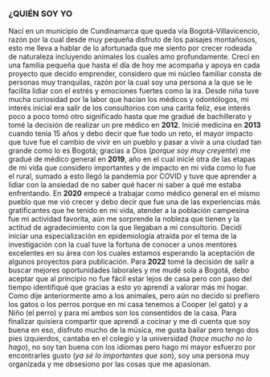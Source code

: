 ### ¿QUIÉN SOY YO
Nací en un municipio de Cundinamarca que queda vía Bogotá-Villavicencio, razón por la cual desde muy pequeña disfruto de los paisajes montañosos, esto me lleva a hablar de lo afortunada que me siento por crecer rodeada de naturaleza incluyendo animales los cuales amo profundamente. Crecí en una familia pequeña que hasta el día de hoy me acompaña y apoya en cada proyecto que decido emprender, considero que mi núcleo familiar consta de personas muy tranquilas, razón por la cual soy una persona a la que se le facilita lidiar con el estrés y emociones fuertes como la ira. Desde niña tuve mucha curiosidad por la labor que hacían los médicos y odontólogos, mi interés inicial era salir de los consultorios con una carita feliz, ese interés poco a poco tomó otro significado hasta que me gradué de bachillerato y tomé la decisión de realizar un pre médico en **2012**. Inicié medicina en **2013** cuando tenía 15 años y debo decir que fue todo un reto, el mayor impacto que tuve fue el cambio de vivir en un pueblo y pasar a vivir a una ciudad tan grande como lo es Bogotá; gracias a Dios (*porque soy muy creyente*) me gradué de médico general en **2019**, año en el cual inicié otra de las etapas de mi vida que considero importantes y de impacto en mi vida como lo fue el rural, sumado a esto llegó la pandemia por COVID y tuve que aprender a lidiar con la ansiedad de no saber qué hacer ni saber a qué me estaba enfrentando. En **2020** empecé a trabajar como médico general en el mismo pueblo que me vió crecer y debo decir que fue una de las experiencias más gratificantes que he tenido en mi vida, atender a la población campesina fue mi actividad favorita, aún me sorprende la nobleza que tienen y la actitud de agradecimiento con la que llegaban a mi consultorio. Decidí iniciar una especialización en epidemiología atraída por el tema de la investigación con la cual tuve la fortuna de conocer a unos mentores excelentes en su área con los cuales estamos esperando la aceptación de algunos proyectos para publicación. Para **2022** tomé la decisión de salir a buscar mejores oportunidades laborales y me mudé sola a Bogotá, debo aceptar que al principio no fue fácil estar lejos de casa pero con paso del tiempo identifiqué que gracias a esto yo aprendí a valorar más mi hogar. Como dije anteriormente amo a los animales, pero aún no decido si prefiero los gatos o los perros porque en mi casa tenemos a Cooper (el gato) y a Niño (el perro) y para mí ambos son los consentidos de la casa.
Para finalizar quisiera compartir que aprendí a cocinar y me di cuenta que soy buena en eso, disfruto mucho de la música, me gusta bailar pero tengo dos pies izquierdos, cantaba en el colegio y la universidad (*hace mucho no lo hago*), no soy tan buena con los idiomas pero hago mi mayor esfuerzo por encontrarles gusto (*ya sé lo importantes que son*), soy una persona muy organizada y me obsesiono por las cosas que me apasionan. 

